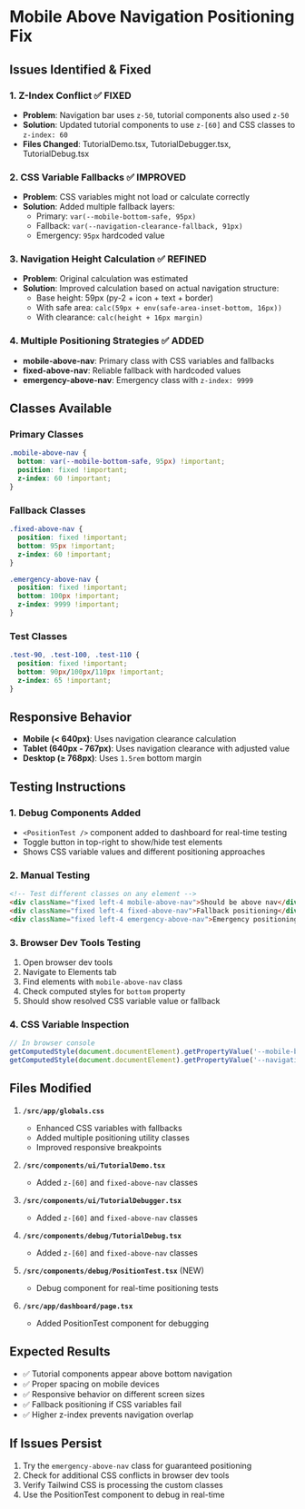# Mobile Above Navigation Positioning Fix

## Issues Identified & Fixed

### 1. **Z-Index Conflict** ✅ FIXED
- **Problem**: Navigation bar uses `z-50`, tutorial components also used `z-50`
- **Solution**: Updated tutorial components to use `z-[60]` and CSS classes to `z-index: 60`
- **Files Changed**: TutorialDemo.tsx, TutorialDebugger.tsx, TutorialDebug.tsx

### 2. **CSS Variable Fallbacks** ✅ IMPROVED  
- **Problem**: CSS variables might not load or calculate correctly
- **Solution**: Added multiple fallback layers:
  - Primary: `var(--mobile-bottom-safe, 95px)`
  - Fallback: `var(--navigation-clearance-fallback, 91px)`
  - Emergency: `95px` hardcoded value

### 3. **Navigation Height Calculation** ✅ REFINED
- **Problem**: Original calculation was estimated
- **Solution**: Improved calculation based on actual navigation structure:
  - Base height: 59px (py-2 + icon + text + border)
  - With safe area: `calc(59px + env(safe-area-inset-bottom, 16px))`
  - With clearance: `calc(height + 16px margin)`

### 4. **Multiple Positioning Strategies** ✅ ADDED
- **mobile-above-nav**: Primary class with CSS variables and fallbacks
- **fixed-above-nav**: Reliable fallback with hardcoded values  
- **emergency-above-nav**: Emergency class with `z-index: 9999`

## Classes Available

### Primary Classes
```css
.mobile-above-nav {
  bottom: var(--mobile-bottom-safe, 95px) !important;
  position: fixed !important;
  z-index: 60 !important;
}
```

### Fallback Classes
```css
.fixed-above-nav {
  position: fixed !important;
  bottom: 95px !important;
  z-index: 60 !important;
}

.emergency-above-nav {
  position: fixed !important;
  bottom: 100px !important;
  z-index: 9999 !important;
}
```

### Test Classes
```css
.test-90, .test-100, .test-110 {
  position: fixed !important;
  bottom: 90px/100px/110px !important;
  z-index: 65 !important;
}
```

## Responsive Behavior

- **Mobile (< 640px)**: Uses navigation clearance calculation
- **Tablet (640px - 767px)**: Uses navigation clearance with adjusted value
- **Desktop (≥ 768px)**: Uses `1.5rem` bottom margin

## Testing Instructions

### 1. Debug Components Added
- `<PositionTest />` component added to dashboard for real-time testing
- Toggle button in top-right to show/hide test elements
- Shows CSS variable values and different positioning approaches

### 2. Manual Testing
```html
<!-- Test different classes on any element -->
<div className="fixed left-4 mobile-above-nav">Should be above nav</div>
<div className="fixed left-4 fixed-above-nav">Fallback positioning</div>
<div className="fixed left-4 emergency-above-nav">Emergency positioning</div>
```

### 3. Browser Dev Tools Testing
1. Open browser dev tools
2. Navigate to Elements tab
3. Find elements with `mobile-above-nav` class
4. Check computed styles for `bottom` property
5. Should show resolved CSS variable value or fallback

### 4. CSS Variable Inspection
```javascript
// In browser console
getComputedStyle(document.documentElement).getPropertyValue('--mobile-bottom-safe')
getComputedStyle(document.documentElement).getPropertyValue('--navigation-clearance')
```

## Files Modified

1. **`/src/app/globals.css`**
   - Enhanced CSS variables with fallbacks
   - Added multiple positioning utility classes
   - Improved responsive breakpoints

2. **`/src/components/ui/TutorialDemo.tsx`**
   - Added `z-[60]` and `fixed-above-nav` classes

3. **`/src/components/ui/TutorialDebugger.tsx`**
   - Added `z-[60]` and `fixed-above-nav` classes

4. **`/src/components/debug/TutorialDebug.tsx`**
   - Added `z-[60]` and `fixed-above-nav` classes

5. **`/src/components/debug/PositionTest.tsx`** (NEW)
   - Debug component for real-time positioning tests

6. **`/src/app/dashboard/page.tsx`**
   - Added PositionTest component for debugging

## Expected Results

- ✅ Tutorial components appear above bottom navigation
- ✅ Proper spacing on mobile devices  
- ✅ Responsive behavior on different screen sizes
- ✅ Fallback positioning if CSS variables fail
- ✅ Higher z-index prevents navigation overlap

## If Issues Persist

1. Try the `emergency-above-nav` class for guaranteed positioning
2. Check for additional CSS conflicts in browser dev tools
3. Verify Tailwind CSS is processing the custom classes
4. Use the PositionTest component to debug in real-time